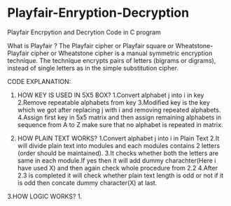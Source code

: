 # Playfair-Enryption-Decryption
Playfair Encrpytion and Decrytion Code in C program

What is Playfair ?
The Playfair cipher or Playfair square or Wheatstone-Playfair cipher or Wheatstone cipher is a manual symmetric encryption technique.
The technique encrypts pairs of letters (bigrams or digrams), instead of single letters as in the simple substitution cipher.

CODE EXPLANATION:

1. HOW KEY IS USED IN 5X5 BOX? 
  1.Convert alphabet j into i in key
  2.Remove repeatable alphabets from key 
  3.Modified key is the key which we got after replacing j with i and removing repeated alphabets.
  4.Assign first key in 5x5 matrix and then assign remaining alphabets in sequence from A to Z make sure that no alphabet is repeated in
    matrix.

2. HOW PLAIN TEXT WORKS?
  1.Convert alphabet j into i in Plain Text
  2.It will divide plain text into modules and each modules contains 2 letters (order should be maintained).
  3.It checks whether both the letters are same in each module.If yes then it will add dummy charachter(Here i have used X) and then again
    check whole procedure from 2.2 
  4.After 2.3 is completed it will check whether plain text length is odd or not if it is odd then concate dummy character(X) at last.
 
3.HOW LOGIC WORKS?
  1.
  

